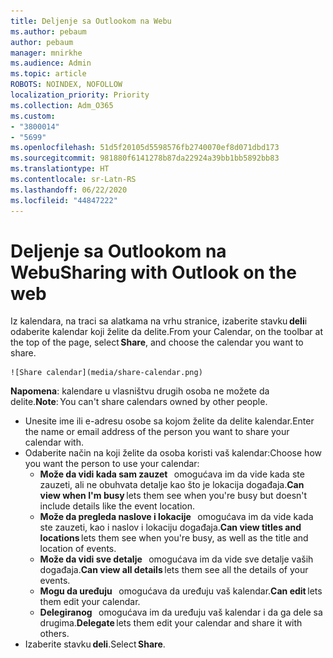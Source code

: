 ```yaml
---
title: Deljenje sa Outlookom na Webu
ms.author: pebaum
author: pebaum
manager: mnirkhe
ms.audience: Admin
ms.topic: article
ROBOTS: NOINDEX, NOFOLLOW
localization_priority: Priority
ms.collection: Adm_O365
ms.custom:
- "3800014"
- "5699"
ms.openlocfilehash: 51d5f20105d5598576fb2740070ef8d071dbd173
ms.sourcegitcommit: 981880f6141278b87da22924a39bb1bb5892bb83
ms.translationtype: HT
ms.contentlocale: sr-Latn-RS
ms.lasthandoff: 06/22/2020
ms.locfileid: "44847222"
---
```

# <a name="sharing-with-outlook-on-the-web"></a><span data-ttu-id="b5339-102">Deljenje sa Outlookom na Webu</span><span class="sxs-lookup"><span data-stu-id="b5339-102">Sharing with Outlook on the web</span></span>

<span data-ttu-id="b5339-103">Iz kalendara, na traci sa alatkama na vrhu stranice, izaberite stavku **deli**i odaberite kalendar koji želite da delite.</span><span class="sxs-lookup"><span data-stu-id="b5339-103">From your Calendar, on the toolbar at the top of the page, select **Share**, and choose the calendar you want to share.</span></span>

    ![Share calendar](media/share-calendar.png)

<span data-ttu-id="b5339-104">**Napomena**: kalendare u vlasništvu drugih osoba ne možete da delite.</span><span class="sxs-lookup"><span data-stu-id="b5339-104">**Note**: You can't share calendars owned by other people.</span></span>

- <span data-ttu-id="b5339-105">Unesite ime ili e-adresu osobe sa kojom želite da delite kalendar.</span><span class="sxs-lookup"><span data-stu-id="b5339-105">Enter the name or email address of the person you want to share your calendar with.</span></span>
- <span data-ttu-id="b5339-106">Odaberite način na koji želite da osoba koristi vaš kalendar:</span><span class="sxs-lookup"><span data-stu-id="b5339-106">Choose how you want the person to use your calendar:</span></span>
    - <span data-ttu-id="b5339-107">**Može da vidi kada sam zauzet**   omogućava im da vide kada ste zauzeti, ali ne obuhvata detalje kao što je lokacija događaja.</span><span class="sxs-lookup"><span data-stu-id="b5339-107">**Can view when I'm busy** lets them see when you're busy but doesn't include details like the event location.</span></span>
    - <span data-ttu-id="b5339-108">**Može da pregleda naslove i lokacije**   omogućava im da vide kada ste zauzeti, kao i naslov i lokaciju događaja.</span><span class="sxs-lookup"><span data-stu-id="b5339-108">**Can view titles and locations** lets them see when you're busy, as well as the title and location of events.</span></span>
    - <span data-ttu-id="b5339-109">**Može da vidi sve detalje**   omogućava im da vide sve detalje vaših događaja.</span><span class="sxs-lookup"><span data-stu-id="b5339-109">**Can view all details** lets them see all the details of your events.</span></span>
    - <span data-ttu-id="b5339-110">**Mogu da uređuju**   omogućava da uređuju vaš kalendar.</span><span class="sxs-lookup"><span data-stu-id="b5339-110">**Can edit** lets them edit your calendar.</span></span>
    - <span data-ttu-id="b5339-111">**Delegiranog**   omogućava im da uređuju vaš kalendar i da ga dele sa drugima.</span><span class="sxs-lookup"><span data-stu-id="b5339-111">**Delegate** lets them edit your calendar and share it with others.</span></span>
- <span data-ttu-id="b5339-112">Izaberite stavku **deli**.</span><span class="sxs-lookup"><span data-stu-id="b5339-112">Select **Share**.</span></span>

